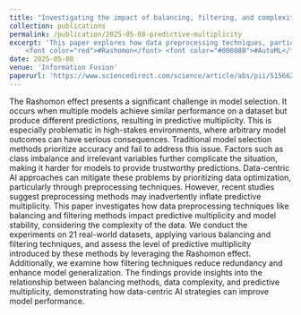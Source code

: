 ```yaml
---
title: "Investigating the impact of balancing, filtering, and complexity on predictive multiplicity: A data-centric perspective"
collection: publications
permalink: /publication/2025-05-08-predictive-multiplicity
excerpt: 'This paper explores how data preprocessing techniques, particularly balancing and filtering, influence predictive multiplicity and model stability under the Rashomon effect across 21 real-world datasets. The findings highlight the trade-offs in data-centric AI approaches, revealing that while filtering can enhance generalization, certain balancing methods may exacerbate predictive multiplicity, especially in complex datasets.
	<font color="red">#Rashomon</font> <font color="#00008B">#AutoML</font>'
date: 2025-05-08
venue: 'Information Fusion'
paperurl: 'https://www.sciencedirect.com/science/article/abs/pii/S1566253525003161'
---
```


The Rashomon effect presents a significant challenge in model selection. It occurs when multiple models achieve similar performance on a dataset but produce different predictions, resulting in predictive multiplicity. This is especially problematic in high-stakes environments, where arbitrary model outcomes can have serious consequences. Traditional model selection methods prioritize accuracy and fail to address this issue. Factors such as class imbalance and irrelevant variables further complicate the situation, making it harder for models to provide trustworthy predictions. Data-centric AI approaches can mitigate these problems by prioritizing data optimization, particularly through preprocessing techniques. However, recent studies suggest preprocessing methods may inadvertently inflate predictive multiplicity. This paper investigates how data preprocessing techniques like balancing and filtering methods impact predictive multiplicity and model stability, considering the complexity of the data. We conduct the experiments on 21 real-world datasets, applying various balancing and filtering techniques, and assess the level of predictive multiplicity introduced by these methods by leveraging the Rashomon effect. Additionally, we examine how filtering techniques reduce redundancy and enhance model generalization. The findings provide insights into the relationship between balancing methods, data complexity, and predictive multiplicity, demonstrating how data-centric AI strategies can improve model performance.
